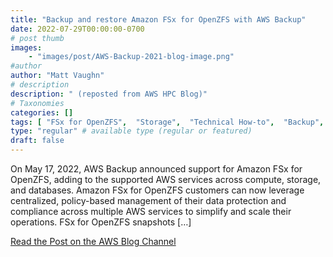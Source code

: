 ```yaml
---
title: "Backup and restore Amazon FSx for OpenZFS with AWS Backup"
date: 2022-07-29T00:00:00-0700
# post thumb
images:
    - "images/post/AWS-Backup-2021-blog-image.png"
#author
author: "Matt Vaughn"
# description
description: " (reposted from AWS HPC Blog)"
# Taxonomies
categories: []
tags: [ "FSx for OpenZFS",  "Storage",  "Technical How-to",  "Backup",  "hpcblog", ]
type: "regular" # available type (regular or featured)
draft: false
---
```


On May 17, 2022, AWS Backup announced support for Amazon FSx for OpenZFS, adding to the supported AWS services across compute, storage, and databases. Amazon FSx for OpenZFS customers can now leverage centralized, policy-based management of their data protection and compliance across multiple AWS services to simplify and scale their operations. FSx for OpenZFS snapshots […]

<a href="https://aws.amazon.com/blogs/storage/backup-and-restore-amazon-fsx-for-openzfs-with-aws-backup/" class="btn btn-primary btn-lg active" role="button" aria-pressed="true" style="margin-top: 8px;">Read the Post on the AWS Blog Channel</a>